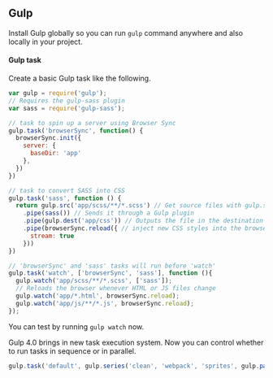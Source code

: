 ## Gulp

Install Gulp globally so you can run `gulp` command anywhere and also locally in your project. 

#### Gulp task

Create a basic Gulp task like the following.

```js
var gulp = require('gulp');
// Requires the gulp-sass plugin
var sass = require('gulp-sass');

// task to spin up a server using Browser Sync
gulp.task('browserSync', function() {
  browserSync.init({
    server: {
      baseDir: 'app'
    },
  })
})

// task to convert SASS into CSS
gulp.task('sass', function () {
  return gulp.src('app/scss/**/*.scss') // Get source files with gulp.src with globbing
    .pipe(sass()) // Sends it through a Gulp plugin
    .pipe(gulp.dest('app/css')) // Outputs the file in the destination folder
    .pipe(browserSync.reload({ // inject new CSS styles into the browser
      stream: true
    }))
})

// 'browserSync' and 'sass' tasks will run before 'watch'
gulp.task('watch', ['browserSync', 'sass'], function (){
  gulp.watch('app/scss/**/*.scss', ['sass']); 
  // Reloads the browser whenever HTML or JS files change
  gulp.watch('app/*.html', browserSync.reload); 
  gulp.watch('app/js/**/*.js', browserSync.reload);
});
```

You can test by running `gulp watch` now.

Gulp 4.0 brings in new task execution system. Now you can control whether to run tasks in sequence or in parallel.

```js
gulp.task('default', gulp.series('clean', 'webpack', 'sprites', gulp.parallel('scripts', 'stylesheets', 'pdfs'), 'shell'));
```
